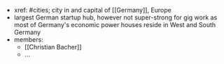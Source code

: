 - xref: #cities; city in and capital of [[Germany]], Europe
- largest German startup hub, however not super-strong for gig work as most of Germany's economic power houses reside in West and South Germany
- members:
    - [[Christian Bacher]]
    - ...
